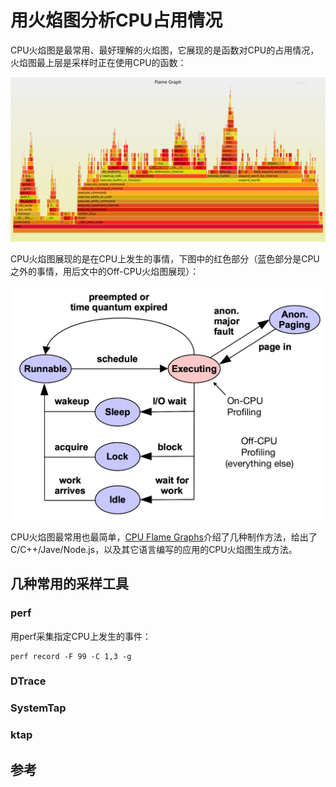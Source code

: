 # 用火焰图分析CPU占用情况

CPU火焰图是最常用、最好理解的火焰图，它展现的是函数对CPU的占用情况，火焰图最上层是采样时正在使用CPU的函数：

![CPU火焰图](../img/linux/cpu-bash-flamegraph.svg)

CPU火焰图展现的是在CPU上发生的事情，下图中的红色部分（蓝色部分是CPU之外的事情，用后文中的Off-CPU火焰图展现）：

![Thread state transition diagram](../img/linux/hotcoldfigure.png)

CPU火焰图最常用也最简单，[CPU Flame Graphs](http://www.brendangregg.com/FlameGraphs/cpuflamegraphs.html)介绍了几种制作方法，给出了C/C++/Jave/Node.js，以及其它语言编写的应用的CPU火焰图生成方法。

## 几种常用的采样工具

### perf

用perf采集指定CPU上发生的事件：

	perf record -F 99 -C 1,3 -g 

### DTrace

### SystemTap

### ktap

## 参考
